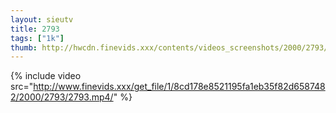 ```yaml
--- 
layout: sieutv
title: 2793
tags: ["1k"]
thumb: http://hwcdn.finevids.xxx/contents/videos_screenshots/2000/2793/preview.mp4.jpg
---
```

{% include video src="http://www.finevids.xxx/get_file/1/8cd178e8521195fa1eb35f82d6587482/2000/2793/2793.mp4/" %} 
